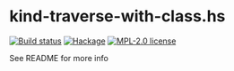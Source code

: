 # kind-traverse-with-class.hs

[![Build status](https://img.shields.io/travis/strake/kind-traverse-with-class.hs.svg?logo=travis)](https://travis-ci.org/strake/kind-traverse-with-class.hs)
[![Hackage](https://img.shields.io/hackage/v/kind-traverse-with-class.hs.svg?logo=haskell)](https://hackage.haskell.org/package/kind-traverse-with-class.hs)
[![MPL-2.0 license](https://img.shields.io/badge/license-MPL--2.0-blue.svg)](LICENSE)

See README for more info
